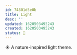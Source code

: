 ```yaml
---
id: 74801d5e0b
title: Light
desc: ''
updated: 1620503495243
created: 1620503495243
status: 🌱
---
```


☀️ A nature-inspired light theme.
